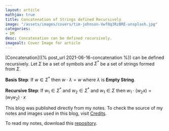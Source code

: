 ```yaml
---
layout: article
mathjax: true
title: Concatenation of Strings defined Recursively
image: "/assets/images/covers/tim-johnson-Vwf8q3RzBRE-unsplash.jpg"
categories:
- DM
desc: Concatenation can be defined recursively. 
imagealt: Cover Image for article
---
```


[Concatenation]({% post_url 2021-06-16-concatenation %}) can be defined recursively.
Let $\Sigma$ be a set of symbols and $\Sigma^*$ be a set of strings formed from $\Sigma$.





















































































































































































































































































































































































































**Basis Step**: If $w \in \Sigma^*$ then $w \cdot \lambda = w$ where $\lambda$ is <b>Empty String</b>.




















































































































































































































































































































































































































**Recursive Step**: If $w_1 \in \Sigma^*$ and $w_2 \in \Sigma^*$ and $w_1 \in \Sigma$ then $w_1 \cdot (w_2 x) = (w_1 w_2) \cdot x$





















































































































































































































































































































































































































This blog was published directly from my notes.
To check the source of my notes and images used in this blog, visit <a href="/credits.html" target="_blank">Credits</a>.

To read my notes, download this <a href="https://github.com/bovem/CS" target="blank">repository</a>.